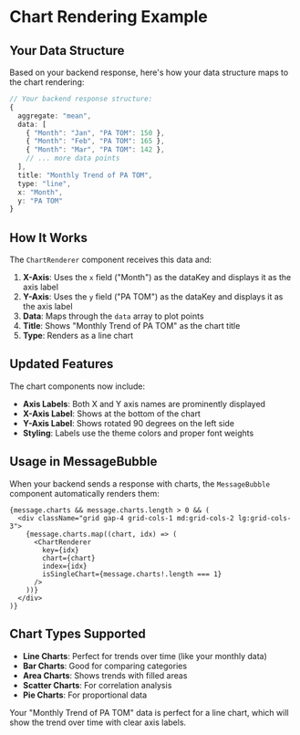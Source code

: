# Chart Rendering Example

## Your Data Structure

Based on your backend response, here's how your data structure maps to the chart rendering:

```typescript
// Your backend response structure:
{
  aggregate: "mean",
  data: [
    { "Month": "Jan", "PA TOM": 150 },
    { "Month": "Feb", "PA TOM": 165 },
    { "Month": "Mar", "PA TOM": 142 },
    // ... more data points
  ],
  title: "Monthly Trend of PA TOM",
  type: "line",
  x: "Month",
  y: "PA TOM"
}
```

## How It Works

The `ChartRenderer` component receives this data and:

1. **X-Axis**: Uses the `x` field ("Month") as the dataKey and displays it as the axis label
2. **Y-Axis**: Uses the `y` field ("PA TOM") as the dataKey and displays it as the axis label  
3. **Data**: Maps through the `data` array to plot points
4. **Title**: Shows "Monthly Trend of PA TOM" as the chart title
5. **Type**: Renders as a line chart

## Updated Features

The chart components now include:

- **Axis Labels**: Both X and Y axis names are prominently displayed
- **X-Axis Label**: Shows at the bottom of the chart
- **Y-Axis Label**: Shows rotated 90 degrees on the left side
- **Styling**: Labels use the theme colors and proper font weights

## Usage in MessageBubble

When your backend sends a response with charts, the `MessageBubble` component automatically renders them:

```tsx
{message.charts && message.charts.length > 0 && (
  <div className="grid gap-4 grid-cols-1 md:grid-cols-2 lg:grid-cols-3">
    {message.charts.map((chart, idx) => (
      <ChartRenderer 
        key={idx} 
        chart={chart} 
        index={idx}
        isSingleChart={message.charts!.length === 1}
      />
    ))}
  </div>
)}
```

## Chart Types Supported

- **Line Charts**: Perfect for trends over time (like your monthly data)
- **Bar Charts**: Good for comparing categories
- **Area Charts**: Shows trends with filled areas
- **Scatter Charts**: For correlation analysis
- **Pie Charts**: For proportional data

Your "Monthly Trend of PA TOM" data is perfect for a line chart, which will show the trend over time with clear axis labels.
